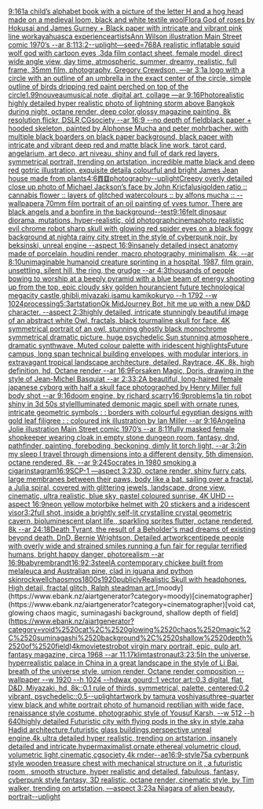 [9:16](https://www.ebank.nz/aiartgenerator?category=9%3A16)[1](https://www.ebank.nz/aiartgenerator?category=1)[](https://www.ebank.nz/aiartgenerator?category=)[a child’s alphabet book with a picture of the letter H and a hog head  made on a medieval loom, black and white textile wool](https://www.ebank.nz/aiartgenerator?category=a%2520child%E2%80%99s%2520alphabet%2520book%2520with%2520a%2520picture%2520of%2520the%2520letter%2520H%2520and%2520a%2520hog%2520head%2520%2520made%2520on%2520a%2520medieval%2520loom%2C%2520black%2520and%2520white%2520textile%2520wool)[Flora God of roses by Hokusai and James Gurney + Black paper with intricate and vibrant pink line work](https://www.ebank.nz/aiartgenerator?category=Flora%2520God%2520of%2520roses%2520by%2520Hokusai%2520and%2520James%2520Gurney%2520%2B%2520Black%2520paper%2520with%2520intricate%2520and%2520vibrant%2520pink%2520line%2520work)[ayahuasca experience](https://www.ebank.nz/aiartgenerator?category=ayahuasca%2520experience)[artists](https://www.ebank.nz/aiartgenerator?category=artists)[Ann Wilson illustration Main Street comic 1970’s --ar 8:11](https://www.ebank.nz/aiartgenerator?category=Ann%2520Wilson%2520illustration%2520Main%2520Street%2520comic%25201970%E2%80%99s%2520--ar%25208%3A11)[3:2](https://www.ebank.nz/aiartgenerator?category=3%3A2)[--uplight](https://www.ebank.nz/aiartgenerator?category=--uplight)[—seed=768](https://www.ebank.nz/aiartgenerator?category=%E2%80%94seed%3D768)[A realistic inflatable squid wolf god with cartoon eyes ,3d](https://www.ebank.nz/aiartgenerator?category=A%2520realistic%2520inflatable%2520squid%2520wolf%2520god%2520with%2520cartoon%2520eyes%2520%2C3d)[a film contact sheet, female model, direct wide angle view, day time, atmospheric, summer, dreamy, realistic, full frame, 35mm film, photography, Gregory Crewdson, —ar 3:1](https://www.ebank.nz/aiartgenerator?category=a%2520film%2520contact%2520sheet%2C%2520female%2520model%2C%2520direct%2520wide%2520angle%2520view%2C%2520day%2520time%2C%2520atmospheric%2C%2520summer%2C%2520dreamy%2C%2520realistic%2C%2520full%2520frame%2C%252035mm%2520film%2C%2520photography%2C%2520Gregory%2520Crewdson%2C%2520%E2%80%94ar%25203%3A1)[a logo with a circle  with an outline of an umbrella in the exact center of the circle, simple outline of birds dripping red paint perched on top of the circle](https://www.ebank.nz/aiartgenerator?category=a%2520logo%2520with%2520a%2520circle%2520%2520with%2520an%2520outline%2520of%2520an%2520umbrella%2520in%2520the%2520exact%2520center%2520of%2520the%2520circle%2C%2520simple%2520outline%2520of%2520birds%2520dripping%2520red%2520paint%2520perched%2520on%2520top%2520of%2520the%2520circle)[1.99](https://www.ebank.nz/aiartgenerator?category=1.99)[nouveau](https://www.ebank.nz/aiartgenerator?category=nouveau)[musical note, digital art, collage —ar 9:16](https://www.ebank.nz/aiartgenerator?category=musical%2520note%2C%2520digital%2520art%2C%2520collage%2520%E2%80%94ar%25209%3A16)[Photorealistic highly detailed hyper realistic photo of lightning storm above Bangkok during night,  octane render, deep color,glossy magazine painting, 8k resolution,flickr, DSLR,CGsociety  --ar 16:9 --no depth of field](https://www.ebank.nz/aiartgenerator?category=Photorealistic%2520highly%2520detailed%2520hyper%2520realistic%2520photo%2520of%2520lightning%2520storm%2520above%2520Bangkok%2520during%2520night%2C%2520%2520octane%2520render%2C%2520deep%2520color%2Cglossy%2520magazine%2520painting%2C%25208k%2520resolution%2Cflickr%2C%2520DSLR%2CCGsociety%2520%2520--ar%252016%3A9%2520--no%2520depth%2520of%2520field)[black paper + hooded skeleton, painted by Alphonse Mucha and peter mohrbacher, with multiple black boarders on black paper background, black paper with intricate and vibrant deep red and matte black line work, tarot card, angelarium, art deco, art niveau, shiny and full of dark red layers, symmetrical portrait, trending on artstation, incredible matte black and deep red gotric illustration, exquisite detail](https://www.ebank.nz/aiartgenerator?category=black%2520paper%2520%2B%2520hooded%2520skeleton%2C%2520painted%2520by%2520Alphonse%2520Mucha%2520and%2520peter%2520mohrbacher%2C%2520with%2520multiple%2520black%2520boarders%2520on%2520black%2520paper%2520background%2C%2520black%2520paper%2520with%2520intricate%2520and%2520vibrant%2520deep%2520red%2520and%2520matte%2520black%2520line%2520work%2C%2520tarot%2520card%2C%2520angelarium%2C%2520art%2520deco%2C%2520art%2520niveau%2C%2520shiny%2520and%2520full%2520of%2520dark%2520red%2520layers%2C%2520symmetrical%2520portrait%2C%2520trending%2520on%2520artstation%2C%2520incredible%2520matte%2520black%2520and%2520deep%2520red%2520gotric%2520illustration%2C%2520exquisite%2520detail)[a colourful and bright James Jean house made from plants](https://www.ebank.nz/aiartgenerator?category=a%2520colourful%2520and%2520bright%2520James%2520Jean%2520house%2520made%2520from%2520plants)[4:6](https://www.ebank.nz/aiartgenerator?category=4%3A6)[䷓䷨](https://www.ebank.nz/aiartgenerator?category=%E4%B7%93%E4%B7%A8)[photography](https://www.ebank.nz/aiartgenerator?category=photography)[--uplight](https://www.ebank.nz/aiartgenerator?category=--uplight)[Creepy overly detailed close up photo of Michael Jackson’s face by John Kricfalusi](https://www.ebank.nz/aiartgenerator?category=Creepy%2520overly%2520detailed%2520close%2520up%2520photo%2520of%2520Michael%2520Jackson%E2%80%99s%2520face%2520by%2520John%2520Kricfalusi)[golden ratio :: cannabis flower :: layers of glitched watercolours :: by alfons mucha :: --wallpaper](https://www.ebank.nz/aiartgenerator?category=golden%2520ratio%2520%3A%3A%2520cannabis%2520flower%2520%3A%3A%2520layers%2520of%2520glitched%2520watercolours%2520%3A%3A%2520by%2520alfons%2520mucha%2520%3A%3A%2520--wallpaper)[a 70mm film portrait of an oil painting of yves tumor. There are black angels and a bonfire in the background](https://www.ebank.nz/aiartgenerator?category=a%252070mm%2520film%2520portrait%2520of%2520an%2520oil%2520painting%2520of%2520yves%2520tumor.%2520There%2520are%2520black%2520angels%2520and%2520a%2520bonfire%2520in%2520the%2520background)[--test](https://www.ebank.nz/aiartgenerator?category=--test)[9:16](https://www.ebank.nz/aiartgenerator?category=9%3A16)[felt dinosaur diorama, mutations, hyper-realistic, old photograph](https://www.ebank.nz/aiartgenerator?category=felt%2520dinosaur%2520diorama%2C%2520mutations%2C%2520hyper-realistic%2C%2520old%2520photograph)[cinema](https://www.ebank.nz/aiartgenerator?category=cinema)[photo realistic evil chrome robot sharp skull with glowing red spider eyes on a black foggy background at night](https://www.ebank.nz/aiartgenerator?category=photo%2520realistic%2520evil%2520chrome%2520robot%2520sharp%2520skull%2520with%2520glowing%2520red%2520spider%2520eyes%2520on%2520a%2520black%2520foggy%2520background%2520at%2520night)[a rainy city street in the style of cyberpunk noir, by beksinski, unreal engine --aspect 16:9](https://www.ebank.nz/aiartgenerator?category=a%2520rainy%2520city%2520street%2520in%2520the%2520style%2520of%2520cyberpunk%2520noir%2C%2520by%2520beksinski%2C%2520unreal%2520engine%2520--aspect%252016%3A9)[insanely detailed insect anatomy made of porcelain, houdini render, macro photography, minimalism, 4k, --ar 8:10](https://www.ebank.nz/aiartgenerator?category=insanely%2520detailed%2520insect%2520anatomy%2520made%2520of%2520porcelain%2C%2520houdini%2520render%2C%2520macro%2520photography%2C%2520minimalism%2C%25204k%2C%2520--ar%25208%3A10)[unimaginable humanoid creature sprinting in a hospital, 1987, film grain, unsettling, silent hill, the ring, the grudge --ar 4:3](https://www.ebank.nz/aiartgenerator?category=unimaginable%2520humanoid%2520creature%2520sprinting%2520in%2520a%2520hospital%2C%25201987%2C%2520film%2520grain%2C%2520unsettling%2C%2520silent%2520hill%2C%2520the%2520ring%2C%2520the%2520grudge%2520--ar%25204%3A3)[thousands of people bowing to worship at a beeply pyramid with a blue beam of energy shooting up from the top, epic cloudy sky golden hour](https://www.ebank.nz/aiartgenerator?category=thousands%2520of%2520people%2520bowing%2520to%2520worship%2520at%2520a%2520beeply%2520pyramid%2520with%2520a%2520blue%2520beam%2520of%2520energy%2520shooting%2520up%2520from%2520the%2520top%2C%2520epic%2520cloudy%2520sky%2520golden%2520hour)[ancient future technological megacity castle,ghibli,miyazaki,isamu kamikokuryo  --h 1792  --w 1024](https://www.ebank.nz/aiartgenerator?category=ancient%2520future%2520technological%2520megacity%2520castle%2Cghibli%2Cmiyazaki%2Cisamu%2520kamikokuryo%2520%2520--h%25201792%2520%2520--w%25201024)[processing](https://www.ebank.nz/aiartgenerator?category=processing)[5:3](https://www.ebank.nz/aiartgenerator?category=5%3A3)[artstation](https://www.ebank.nz/aiartgenerator?category=artstation)[Ok MidJourney Bot, hit me up with a new D&D character. --aspect 2:3](https://www.ebank.nz/aiartgenerator?category=Ok%2520MidJourney%2520Bot%2C%2520hit%2520me%2520up%2520with%2520a%2520new%2520D%26D%2520character.%2520--aspect%25202%3A3)[highly detailed, intricate stunningly beautiful image of an abstract white Owl, fractals, black tourmaline skull for face, 4K symmetrical portrait of an owl, stunning ghostly black monochrome symmetrical dramatic picture, huge psychedelic Sun stunning atmosphere , dramatic synthwave, Muted colour palette with iridescent highlights](https://www.ebank.nz/aiartgenerator?category=highly%2520detailed%2C%2520intricate%2520stunningly%2520beautiful%2520image%2520of%2520an%2520abstract%2520white%2520Owl%2C%2520fractals%2C%2520black%2520tourmaline%2520skull%2520for%2520face%2C%25204K%2520symmetrical%2520portrait%2520of%2520an%2520owl%2C%2520stunning%2520ghostly%2520black%2520monochrome%2520symmetrical%2520dramatic%2520picture%2C%2520huge%2520psychedelic%2520Sun%2520stunning%2520atmosphere%2520%2C%2520dramatic%2520synthwave%2C%2520Muted%2520colour%2520palette%2520with%2520iridescent%2520highlights)[Future campus, long span technical building envelopes, with modular interiors, in extravagant tropical landscape architecture, detailed, Raytrace, 4K, 8k, high definition, hd, Octane render --ar 16:9](https://www.ebank.nz/aiartgenerator?category=Future%2520campus%2C%2520long%2520span%2520technical%2520building%2520envelopes%2C%2520with%2520modular%2520interiors%2C%2520in%2520extravagant%2520tropical%2520landscape%2520architecture%2C%2520detailed%2C%2520Raytrace%2C%25204K%2C%25208k%2C%2520high%2520definition%2C%2520hd%2C%2520Octane%2520render%2520--ar%252016%3A9)[Forsaken Magic, Doris, drawing in the style of Jean-Michel Basquiat --ar 2:3](https://www.ebank.nz/aiartgenerator?category=Forsaken%2520Magic%2C%2520Doris%2C%2520drawing%2520in%2520the%2520style%2520of%2520Jean-Michel%2520Basquiat%2520--ar%25202%3A3)[3:2](https://www.ebank.nz/aiartgenerator?category=3%3A2)[A beautiful, long-haired female japanese cyborg with half a skull face photographed by Henry Miller full body shot --ar 9:16](https://www.ebank.nz/aiartgenerator?category=A%2520beautiful%2C%2520long-haired%2520female%2520japanese%2520cyborg%2520with%2520half%2520a%2520skull%2520face%2520photographed%2520by%2520Henry%2520Miller%2520full%2520body%2520shot%2520--ar%25209%3A16)[doom engine, by richard scarry](https://www.ebank.nz/aiartgenerator?category=doom%2520engine%2C%2520by%2520richard%2520scarry)[16:9](https://www.ebank.nz/aiartgenerator?category=16%3A9)[problems](https://www.ebank.nz/aiartgenerator?category=problems)[1](https://www.ebank.nz/aiartgenerator?category=1)[a tin robot shiny in 3d 50s style](https://www.ebank.nz/aiartgenerator?category=a%2520tin%2520robot%2520shiny%2520in%25203d%252050s%2520style)[Illuminated demonic magic spell with ornate runes, intricate geometric symbols : : borders with colourful egyptian designs with gold leaf filigree : : coloured ink illustration by Ian Miller --ar 9:16](https://www.ebank.nz/aiartgenerator?category=Illuminated%2520demonic%2520magic%2520spell%2520with%2520ornate%2520runes%2C%2520intricate%2520geometric%2520symbols%2520%3A%2520%3A%2520borders%2520with%2520colourful%2520egyptian%2520designs%2520with%2520gold%2520leaf%2520filigree%2520%3A%2520%3A%2520coloured%2520ink%2520illustration%2520by%2520Ian%2520Miller%2520--ar%25209%3A16)[Angelina Jolie illustration Main Street comic 1970’s --ar 8:11](https://www.ebank.nz/aiartgenerator?category=Angelina%2520Jolie%2520illustration%2520Main%2520Street%2520comic%25201970%E2%80%99s%2520--ar%25208%3A11)[fully masked female shopkeeper wearing cloak in empty stone dungeon room, fantasy, dnd, pathfinder, painting, foreboding, beckoning, dimly lit torch light, --ar 3:2](https://www.ebank.nz/aiartgenerator?category=fully%2520masked%2520female%2520shopkeeper%2520wearing%2520cloak%2520in%2520empty%2520stone%2520dungeon%2520room%2C%2520fantasy%2C%2520dnd%2C%2520pathfinder%2C%2520painting%2C%2520foreboding%2C%2520beckoning%2C%2520dimly%2520lit%2520torch%2520light%2C%2520--ar%25203%3A2)[in my sleep I travel through dimensions into a different density, 5th dimension,  octane rendered,  8k, --ar 9:24](https://www.ebank.nz/aiartgenerator?category=in%2520my%2520sleep%2520I%2520travel%2520through%2520dimensions%2520into%2520a%2520different%2520density%2C%25205th%2520dimension%2C%2520%2520octane%2520rendered%2C%2520%25208k%2C%2520--ar%25209%3A24)[Socrates in 1980 smoking a cigar](https://www.ebank.nz/aiartgenerator?category=Socrates%2520in%25201980%2520smoking%2520a%2520cigar)[instagram](https://www.ebank.nz/aiartgenerator?category=instagram)[16:9](https://www.ebank.nz/aiartgenerator?category=16%3A9)[SCP-1 —aspect 3:2](https://www.ebank.nz/aiartgenerator?category=SCP-1%2520%E2%80%94aspect%25203%3A2)[3D, octane render, shiny furry cats, large membranes between their paws, body like a bat, sailing over a fractal, a Julia spiral, covered with glittering jewels, landscape, drone view, cinematic, ultra realistic, blue sky, pastel coloured sunrise, 4K UHD --aspect 16:9](https://www.ebank.nz/aiartgenerator?category=3D%2C%2520octane%2520render%2C%2520shiny%2520furry%2520cats%2C%2520large%2520membranes%2520between%2520their%2520paws%2C%2520body%2520like%2520a%2520bat%2C%2520sailing%2520over%2520a%2520fractal%2C%2520a%2520Julia%2520spiral%2C%2520covered%2520with%2520glittering%2520jewels%2C%2520landscape%2C%2520drone%2520view%2C%2520cinematic%2C%2520ultra%2520realistic%2C%2520blue%2520sky%2C%2520pastel%2520coloured%2520sunrise%2C%25204K%2520UHD%2520--aspect%252016%3A9)[neon yellow motorbike helmet with 20 stickers and a iridescent visor](https://www.ebank.nz/aiartgenerator?category=neon%2520yellow%2520motorbike%2520helmet%2520with%252020%2520stickers%2520and%2520a%2520iridescent%2520visor)[3:2](https://www.ebank.nz/aiartgenerator?category=3%3A2)[full shot, inside a brightly self-lit crystalline crystal geometric cavern, bioluminescent plant life,, sparkling sprites flutter, octane rendered, 8k --ar 24:18](https://www.ebank.nz/aiartgenerator?category=full%2520shot%2C%2520inside%2520a%2520brightly%2520self-lit%2520crystalline%2520crystal%2520geometric%2520cavern%2C%2520bioluminescent%2520plant%2520life%2C%2C%2520sparkling%2520sprites%2520flutter%2C%2520octane%2520rendered%2C%25208k%2520--ar%252024%3A18)[Death Tyrant, the result of a Beholder's mad dreams of existing beyond death. DnD, Bernie Wrightson, Detailed artwork](https://www.ebank.nz/aiartgenerator?category=Death%2520Tyrant%2C%2520the%2520result%2520of%2520a%2520Beholder%27s%2520mad%2520dreams%2520of%2520existing%2520beyond%2520death.%2520DnD%2C%2520Bernie%2520Wrightson%2C%2520Detailed%2520artwork)[centipede people with overly wide and strained smiles running a fun fair for regular terrified humans, bright happy danger, photorealism --ar 16:9](https://www.ebank.nz/aiartgenerator?category=centipede%2520people%2520with%2520overly%2520wide%2520and%2520strained%2520smiles%2520running%2520a%2520fun%2520fair%2520for%2520regular%2520terrified%2520humans%2C%2520bright%2520happy%2520danger%2C%2520photorealism%2520--ar%252016%3A9)[baby](https://www.ebank.nz/aiartgenerator?category=baby)[rembrandt](https://www.ebank.nz/aiartgenerator?category=rembrandt)[16:9](https://www.ebank.nz/aiartgenerator?category=16%3A9)[2:3](https://www.ebank.nz/aiartgenerator?category=2%3A3)[steel](https://www.ebank.nz/aiartgenerator?category=steel)[A contemporary chickee built from melaleuca and Australian pine, clad in iguana and python skin](https://www.ebank.nz/aiartgenerator?category=A%2520contemporary%2520chickee%2520built%2520from%2520melaleuca%2520and%2520Australian%2520pine%2C%2520clad%2520in%2520iguana%2520and%2520python%2520skin)[rockwell](https://www.ebank.nz/aiartgenerator?category=rockwell)[chaosmos](https://www.ebank.nz/aiartgenerator?category=chaosmos)[1800s](https://www.ebank.nz/aiartgenerator?category=1800s)[1920](https://www.ebank.nz/aiartgenerator?category=1920)[publicly](https://www.ebank.nz/aiartgenerator?category=publicly)[Realistic Skull with headphones. High detail, fractal glitch, Ralph steadman art.](https://www.ebank.nz/aiartgenerator?category=Realistic%2520Skull%2520with%2520headphones.%2520High%2520detail%2C%2520fractal%2520glitch%2C%2520Ralph%2520steadman%2520art.)[moody](https://www.ebank.nz/aiartgenerator?category=moody)[cinematographer](https://www.ebank.nz/aiartgenerator?category=cinematographer)[void cat, glowing chaos magic, suminagashi background, shallow depth of field](https://www.ebank.nz/aiartgenerator?category=void%2520cat%2C%2520glowing%2520chaos%2520magic%2C%2520suminagashi%2520background%2C%2520shallow%2520depth%2520of%2520field)[4k](https://www.ebank.nz/aiartgenerator?category=4k)[movie](https://www.ebank.nz/aiartgenerator?category=movie)[test](https://www.ebank.nz/aiartgenerator?category=test)[robot virgin mary portrait, epic, pulp art, fantasy magazine, circa 1968 --ar 11:17](https://www.ebank.nz/aiartgenerator?category=robot%2520virgin%2520mary%2520portrait%2C%2520epic%2C%2520pulp%2520art%2C%2520fantasy%2520magazine%2C%2520circa%25201968%2520--ar%252011%3A17)[klimt](https://www.ebank.nz/aiartgenerator?category=klimt)[astronaut](https://www.ebank.nz/aiartgenerator?category=astronaut)[3:2](https://www.ebank.nz/aiartgenerator?category=3%3A2)[3:5](https://www.ebank.nz/aiartgenerator?category=3%3A5)[In the universe, hyperrealistic palace in China in a great landscape in the style of Li Bai, breath of the universe style, umion render, Octane render composition --wallpaper --w 1920 --h 1024 --hd](https://www.ebank.nz/aiartgenerator?category=In%2520the%2520universe%2C%2520hyperrealistic%2520palace%2520in%2520China%2520in%2520a%2520great%2520landscape%2520in%2520the%2520style%2520of%2520Li%2520Bai%2C%2520breath%2520of%2520the%2520universe%2520style%2C%2520umion%2520render%2C%2520Octane%2520render%2520composition%2520--wallpaper%2520--w%25201920%2520--h%25201024%2520--hd)[wax gourd::1 vector art::0.3 digital, flat, D&D, Miyazaki, hd, 8k::0.1 rule of thirds, symmetrical, palette, centered:0.2 vibrant, psychedelic::0.5](https://www.ebank.nz/aiartgenerator?category=wax%2520gourd%3A%3A1%2520vector%2520art%3A%3A0.3%2520digital%2C%2520flat%2C%2520D%26D%2C%2520Miyazaki%2C%2520hd%2C%25208k%3A%3A0.1%2520rule%2520of%2520thirds%2C%2520symmetrical%2C%2520palette%2C%2520centered%3A0.2%2520vibrant%2C%2520psychedelic%3A%3A0.5)[--uplight](https://www.ebank.nz/aiartgenerator?category=--uplight)[artwork by tamura yoshiyasu](https://www.ebank.nz/aiartgenerator?category=artwork%2520by%2520tamura%2520yoshiyasu)[three-quarter view black and white portrait photo of humanoid reptilian with wide face, renaissance style costume, photographic style of Yousuf Karsh, --w 512 --h 640](https://www.ebank.nz/aiartgenerator?category=three-quarter%2520view%2520black%2520and%2520white%2520portrait%2520photo%2520of%2520humanoid%2520reptilian%2520with%2520wide%2520face%2C%2520renaissance%2520style%2520costume%2C%2520photographic%2520style%2520of%2520Yousuf%2520Karsh%2C%2520--w%2520512%2520--h%2520640)[highly detailed Futuristic city with flying pods in the sky in style,zaha Hadid architecture,futuristic glass buildings,perspective,unreal engine,4k,ultra detailed hyper realistic, trending on artstarion, insanely detailed and intricate,hypermaximalist,ornate,ethereal,volumetric cloud, volumetric light,cinematic,cgsociety,4k rnder--ae16:9-](https://www.ebank.nz/aiartgenerator?category=highly%2520detailed%2520Futuristic%2520city%2520with%2520flying%2520pods%2520in%2520the%2520sky%2520in%2520style%2Czaha%2520Hadid%2520architecture%2Cfuturistic%2520glass%2520buildings%2Cperspective%2Cunreal%2520engine%2C4k%2Cultra%2520detailed%2520hyper%2520realistic%2C%2520trending%2520on%2520artstarion%2C%2520insanely%2520detailed%2520and%2520intricate%2Chypermaximalist%2Cornate%2Cethereal%2Cvolumetric%2520cloud%2C%2520volumetric%2520light%2Ccinematic%2Ccgsociety%2C4k%2520rnder--ae16%3A9-)[style](https://www.ebank.nz/aiartgenerator?category=style)[75](https://www.ebank.nz/aiartgenerator?category=75)[a cyberpunk style wooden treasure chest with mechanical structure on it , a futuristic room , smooth structure, hyper realistic and detailed, fabulous, fantasy, cyberpunk style fantasy, 3D realistic, octane render, cinematic style, by Tim walker, trending on artstation, —aspect 3:2](https://www.ebank.nz/aiartgenerator?category=a%2520cyberpunk%2520style%2520wooden%2520treasure%2520chest%2520with%2520mechanical%2520structure%2520on%2520it%2520%2C%2520a%2520futuristic%2520room%2520%2C%2520smooth%2520structure%2C%2520hyper%2520realistic%2520and%2520detailed%2C%2520fabulous%2C%2520fantasy%2C%2520cyberpunk%2520style%2520fantasy%2C%25203D%2520realistic%2C%2520octane%2520render%2C%2520cinematic%2520style%2C%2520by%2520Tim%2520walker%2C%2520trending%2520on%2520artstation%2C%2520%E2%80%94aspect%25203%3A2)[3](https://www.ebank.nz/aiartgenerator?category=3)[a Niagara of alien beauty, portrait](https://www.ebank.nz/aiartgenerator?category=a%2520Niagara%2520of%2520alien%2520beauty%2C%2520portrait)[--uplight](https://www.ebank.nz/aiartgenerator?category=--uplight)